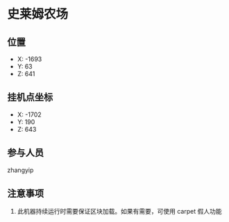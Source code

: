 # 史莱姆农场

## 位置

- X: -1693
- Y: 63
- Z: 641

## 挂机点坐标

- X: -1702
- Y: 190
- Z: 643

## 参与人员

zhangyip

## 注意事项

1. 此机器持续运行时需要保证区块加载。如果有需要，可使用 carpet 假人功能
